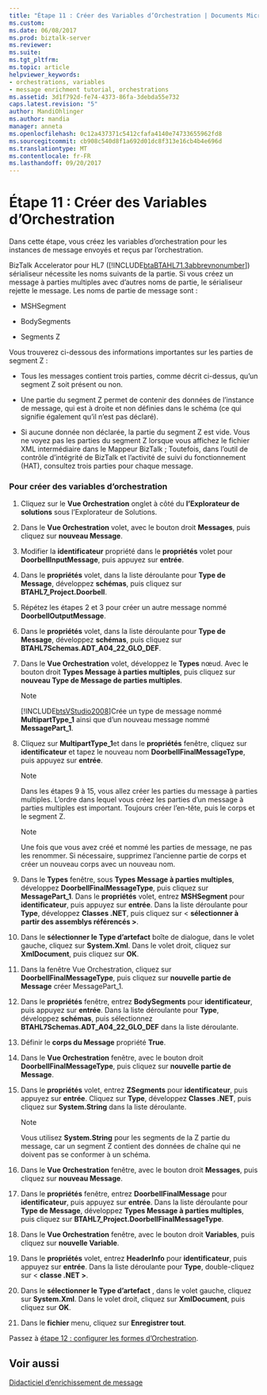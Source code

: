 ```yaml
---
title: "Étape 11 : Créer des Variables d’Orchestration | Documents Microsoft"
ms.custom: 
ms.date: 06/08/2017
ms.prod: biztalk-server
ms.reviewer: 
ms.suite: 
ms.tgt_pltfrm: 
ms.topic: article
helpviewer_keywords:
- orchestrations, variables
- message enrichment tutorial, orchestrations
ms.assetid: 3d1f792d-fe74-4373-86fa-3debda55e732
caps.latest.revision: "5"
author: MandiOhlinger
ms.author: mandia
manager: anneta
ms.openlocfilehash: 0c12a437371c5412cfafa4140e74733655962fd8
ms.sourcegitcommit: cb908c540d8f1a692d01dc8f313e16cb4b4e696d
ms.translationtype: MT
ms.contentlocale: fr-FR
ms.lasthandoff: 09/20/2017
---
```

# <a name="step-11-create-orchestration-variables"></a>Étape 11 : Créer des Variables d’Orchestration
Dans cette étape, vous créez les variables d’orchestration pour les instances de message envoyés et reçus par l’orchestration.  
  
 BizTalk Accelerator pour HL7 ([!INCLUDE[btaBTAHL71.3abbrevnonumber](../../includes/btabtahl71-3abbrevnonumber-md.md)]) sérialiseur nécessite les noms suivants de la partie. Si vous créez un message à parties multiples avec d’autres noms de partie, le sérialiseur rejette le message. Les noms de partie de message sont :  
  
-   MSHSegment  
  
-   BodySegments  
  
-   Segments Z  
  
 Vous trouverez ci-dessous des informations importantes sur les parties de segment Z :  
  
-   Tous les messages contient trois parties, comme décrit ci-dessus, qu’un segment Z soit présent ou non.  
  
-   Une partie du segment Z permet de contenir des données de l’instance de message, qui est à droite et non définies dans le schéma (ce qui signifie également qu’il n’est pas déclaré).  
  
-   Si aucune donnée non déclarée, la partie du segment Z est vide. Vous ne voyez pas les parties du segment Z lorsque vous affichez le fichier XML intermédiaire dans le Mappeur BizTalk ; Toutefois, dans l’outil de contrôle d’intégrité de BizTalk et l’activité de suivi du fonctionnement (HAT), consultez trois parties pour chaque message.  
  
### <a name="to-create-orchestration-variables"></a>Pour créer des variables d’orchestration  
  
1.  Cliquez sur le **Vue Orchestration** onglet à côté du **l’Explorateur de solutions** sous l’Explorateur de Solutions.  
  
2.  Dans le **Vue Orchestration** volet, avec le bouton droit **Messages**, puis cliquez sur **nouveau Message**.  
  
3.  Modifier la **identificateur** propriété dans le **propriétés** volet pour **DoorbellInputMessage**, puis appuyez sur **entrée**.  
  
4.  Dans le **propriétés** volet, dans la liste déroulante pour **Type de Message**, développez **schémas**, puis cliquez sur **BTAHL7_Project.Doorbell**.  
  
5.  Répétez les étapes 2 et 3 pour créer un autre message nommé **DoorbellOutputMessage**.  
  
6.  Dans le **propriétés** volet, dans la liste déroulante pour **Type de Message**, développez **schémas**, puis cliquez sur **BTAHL7Schemas.ADT_A04_22_GLO_DEF**.  
  
7.  Dans le **Vue Orchestration** volet, développez le **Types** nœud. Avec le bouton droit **Types Message à parties multiples**, puis cliquez sur **nouveau Type de Message de parties multiples**.  
  
    > [!NOTE]
    >  [!INCLUDE[btsVStudio2008](../../includes/btsvstudio2008-md.md)]Crée un type de message nommé **MultipartType_1** ainsi que d’un nouveau message nommé **MessagePart_1**.  
  
8.  Cliquez sur **MultipartType_1**et dans le **propriétés** fenêtre, cliquez sur **identificateur** et tapez le nouveau nom **DoorbellFinalMessageType**, puis appuyez sur **entrée**.  
  
    > [!NOTE]
    >  Dans les étapes 9 à 15, vous allez créer les parties du message à parties multiples. L’ordre dans lequel vous créez les parties d’un message à parties multiples est important. Toujours créer l’en-tête, puis le corps et le segment Z.  
  
    > [!NOTE]
    >  Une fois que vous avez créé et nommé les parties de message, ne pas les renommer. Si nécessaire, supprimez l’ancienne partie de corps et créer un nouveau corps avec un nouveau nom.  
  
9. Dans le **Types** fenêtre, sous **Types Message à parties multiples**, développez **DoorbellFinalMessageType**, puis cliquez sur **MessagePart_1**. Dans le **propriétés** volet, entrez **MSHSegment** pour **identificateur**, puis appuyez sur **entrée**. Dans la liste déroulante pour **Type**, développez **Classes .NET**, puis cliquez sur \< **sélectionner à partir des assemblys référencés >**.  
  
10. Dans le **sélectionner le Type d’artefact** boîte de dialogue, dans le volet gauche, cliquez sur **System.Xml**. Dans le volet droit, cliquez sur **XmlDocument**, puis cliquez sur **OK**.  
  
11. Dans la fenêtre Vue Orchestration, cliquez sur **DoorbellFinalMessageType**, puis cliquez sur **nouvelle partie de Message** créer MessagePart_1.  
  
12. Dans le **propriétés** fenêtre, entrez **BodySegments** pour **identificateur**, puis appuyez sur **entrée**. Dans la liste déroulante pour **Type**, développez **schémas**, puis sélectionnez **BTAHL7Schemas.ADT_A04_22_GLO_DEF** dans la liste déroulante.  
  
13. Définir le **corps du Message** propriété **True**.  
  
14. Dans le **Vue Orchestration** fenêtre, avec le bouton droit **DoorbellFinalMessageType**, puis cliquez sur **nouvelle partie de Message**.  
  
15. Dans le **propriétés** volet, entrez **ZSegments** pour **identificateur**, puis appuyez sur **entrée**. Cliquez sur **Type**, développez **Classes .NET**, puis cliquez sur **System.String** dans la liste déroulante.  
  
    > [!NOTE]
    >  Vous utilisez **System.String** pour les segments de la Z partie du message, car un segment Z contient des données de chaîne qui ne doivent pas se conformer à un schéma.  
  
16. Dans le **Vue Orchestration** fenêtre, avec le bouton droit **Messages**, puis cliquez sur **nouveau Message**.  
  
17. Dans le **propriétés** fenêtre, entrez **DoorbellFinalMessage** pour **identificateur**, puis appuyez sur **entrée**. Dans la liste déroulante pour **Type de Message**, développez **Types Message à parties multiples**, puis cliquez sur **BTAHL7_Project.DoorbellFinalMessageType**.  
  
18. Dans le **Vue Orchestration** fenêtre, avec le bouton droit **Variables**, puis cliquez sur **nouvelle Variable**.  
  
19. Dans le **propriétés** volet, entrez **HeaderInfo** pour **identificateur**, puis appuyez sur **entrée**. Dans la liste déroulante pour **Type**, double-cliquez sur \< **classe .NET >**.  
  
20. Dans le **sélectionner le Type d’artefact** , dans le volet gauche, cliquez sur **System.Xml**. Dans le volet droit, cliquez sur **XmlDocument**, puis cliquez sur **OK**.  
  
21. Dans le **fichier** menu, cliquez sur **Enregistrer tout**.  
  
 Passez à [étape 12 : configurer les formes d’Orchestration](../../adapters-and-accelerators/accelerator-hl7/step-12-configure-orchestration-shapes.md).  
  
## <a name="see-also"></a>Voir aussi  
 [Didacticiel d’enrichissement de message](../../adapters-and-accelerators/accelerator-hl7/message-enrichment-tutorial.md)